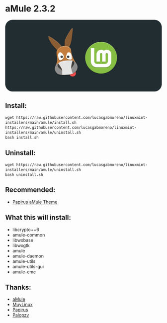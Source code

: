 # aMule 2.3.2
![Portada](preview.png?raw=true)

## Install:
```
wget https://raw.githubusercontent.com/lucasgabmoreno/linuxmint-installers/main/amule/install.sh https://raw.githubusercontent.com/lucasgabmoreno/linuxmint-installers/main/amule/uninstall.sh
bash install.sh
```

## Uninstall:
```
wget https://raw.githubusercontent.com/lucasgabmoreno/linuxmint-installers/main/amule/uninstall.sh
bash uninstall.sh
```
## Recommended:
* [Papirus aMule Theme](https://github.com/PapirusDevelopmentTeam/papirus-amule-theme)

## What this will install:
* libcrypto++6
* amule-common
* libwxbase
* libwxgtk
* amule
* amule-daemon
* amule-utils
* amule-utils-gui
* amule-emc


## Thanks:
* [aMule](https://www.amule.org/)
* [MuyLinux](https://www.muylinux.com/2020/12/02/amule-ubuntu-20-04-lts/)
* [Papirus](https://github.com/PapirusDevelopmentTeam)
* [Palopzv](https://github.com/palopezv/amule-emc)
